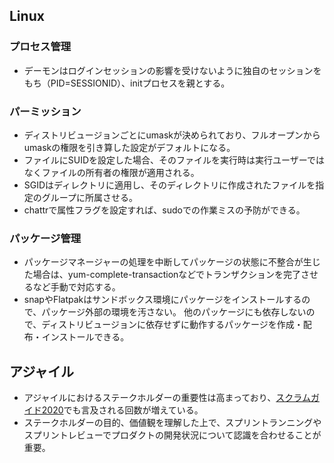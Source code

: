 ## Linux 

### プロセス管理

* デーモンはログインセッションの影響を受けないように独自のセッションをもち（PID=SESSIONID）、initプロセスを親とする。

### パーミッション

* ディストリビュージョンごとにumaskが決められており、フルオープンからumaskの権限を引き算した設定がデフォルトになる。
* ファイルにSUIDを設定した場合、そのファイルを実行時は実行ユーザーではなくファイルの所有者の権限が適用される。
* SGIDはディレクトリに適用し、そのディレクトリに作成されたファイルを指定のグループに所属させる。
* chattrで属性フラグを設定すれば、sudoでの作業ミスの予防ができる。

### パッケージ管理

* パッケージマネージャーの処理を中断してパッケージの状態に不整合が生じた場合は、yum-complete-transactionなどでトランザクションを完了させるなど手動で対応する。
* snapやFlatpakはサンドボックス環境にパッケージをインストールするので、パッケージ外部の環境を汚さない。
他のパッケージにも依存しないので、ディストリビュージョンに依存せずに動作するパッケージを作成・配布・インストールできる。

## アジャイル

* アジャイルにおけるステークホルダーの重要性は高まっており、[スクラムガイド2020](https://scrumguides.org/docs/scrumguide/v2020/2020-Scrum-Guide-Japanese.pdf)でも言及される回数が増えている。
* ステークホルダーの目的、価値観を理解した上で、スプリントランニングやスプリントレビューでプロダクトの開発状況について認識を合わせることが重要。
